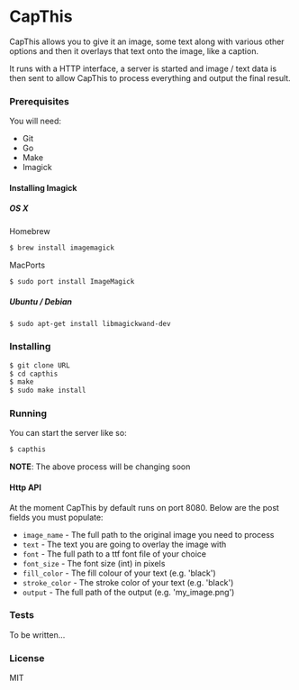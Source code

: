 CapThis
=======

CapThis allows you to give it an image, some text along with
various other options and then it overlays that text onto
the image, like a caption.

It runs with a HTTP interface, a server is started and
image / text data is then sent to allow CapThis to
process everything and output the final result.

### Prerequisites

You will need:

  - Git
  - Go
  - Make
  - Imagick

#### Installing Imagick

##### OS X

Homebrew

```bash
$ brew install imagemagick
```

MacPorts

```bash
$ sudo port install ImageMagick
```

##### Ubuntu / Debian

```bash
$ sudo apt-get install libmagickwand-dev
```

### Installing

```bash
$ git clone URL
$ cd capthis
$ make
$ sudo make install
```

### Running

You can start the server like so:

```bash
$ capthis
```

**NOTE**: The above process will be changing soon

#### Http API

At the moment CapThis by default runs on port 8080.
Below are the post fields you must populate:

  - `image_name` - The full path to the original image you need to process
  - `text` - The text you are going to overlay the image with
  - `font` - The full path to a ttf font file of your choice
  - `font_size` - The font size (int) in pixels
  - `fill_color` - The fill colour of your text (e.g. 'black')
  - `stroke_color` - The stroke color of your text (e.g. 'black')
  - `output` - The full path of the output (e.g. 'my_image.png')

### Tests

To be written...

### License

MIT